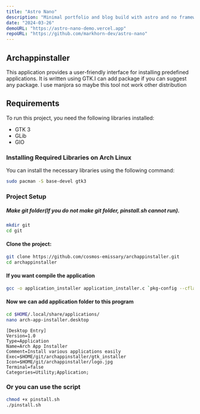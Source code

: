 ```yaml
---
title: "Astro Nano"
description: "Minimal portfolio and blog build with astro and no frameworks."
date: "2024-03-26"
demoURL: "https://astro-nano-demo.vercel.app"
repoURL: "https://github.com/markhorn-dev/astro-nano"
---
```


## Archappinstaller

This application provides a user-friendly interface for installing predefined applications. It is written using GTK.I can add package if you can suggest any package. I use manjora so maybe this tool not work other distribution

## Requirements

To run this project, you need the following libraries installed:

- GTK 3
- GLib
- GIO

### Installing Required Libraries on Arch Linux

You can install the necessary libraries using the following command:

```bash
sudo pacman -S base-devel gtk3
```
### Project Setup
##### Make git folder(If you do not make git folder, pinstall.sh cannot run).
```bash
mkdir git
cd git
```
#### Clone the project:

```bash
git clone https://github.com/cosmos-emissary/archappinstaller.git
cd archappinstaller
```
#### If you want compile the application

```bash
gcc -o application_installer application_installer.c `pkg-config --cflags --libs gtk+-3.0 gio-2.0 gdk-3.0`
```
#### Now we can add application folder to this program
```bash
cd $HOME/.local/share/applications/
nano arch-app-installer.desktop
```
```
[Desktop Entry]
Version=1.0
Type=Application
Name=Arch App Installer
Comment=Install various applications easily
Exec=$HOME/git/archappinstaller/gtk_installer
Icon=$HOME/git/archappinstaller/logo.jpg
Terminal=false
Categories=Utility;Application;
```
### Or you can use the script
```bash
chmod +x pinstall.sh
./pinstall.sh
```
